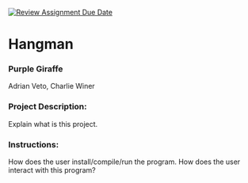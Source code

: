 [![Review Assignment Due Date](https://classroom.github.com/assets/deadline-readme-button-24ddc0f5d75046c5622901739e7c5dd533143b0c8e959d652212380cedb1ea36.svg)](https://classroom.github.com/a/SQs7pKlr)
# Hangman

### Purple Giraffe

Adrian Veto, Charlie Winer
       
### Project Description:

Explain what is this project.
  
### Instructions:

How does the user install/compile/run the program.
How does the user interact with this program?
